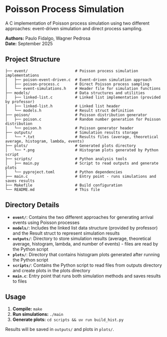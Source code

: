 # Poisson Process Simulation

A C implementation of Poisson process simulation using two different approaches: event-driven simulation and direct process sampling.

**Authors:** Paulo Fidalgo, Wagner Pedrosa  
**Date:** September 2025

## Project Structure

```
├── event/                     # Poisson process simulation implementations
│   ├── poison-event-driven.c  # Event-driven simulation approach
│   ├── poison-process.c       # Direct Poisson process sampling
│   └── event-simulations.h    # Header file for simulation functions
├── models/                    # Data structures and utilities
│   ├── linked-list.c          # Linked list implementation (provided by professor)
│   ├── linked-list.h          # Linked list header
│   └── models.h               # Result struct definition
├── poison/                    # Poisson distribution generator
│   ├── poison.c               # Random number generation for Poisson distribution
│   └── poison.h               # Poisson generator header
├── outputs/                   # Simulation results storage
│   └── *.txt                  # Results files (average, theoretical average, histogram, lambda, events)
├── plots/                     # Generated plots directory
│   └── *.png                  # Histogram plots generated by Python script
├── scripts/                   # Python analysis tools
│   ├── main.py                # Script to read outputs and generate plots
│   └── pyproject.toml         # Python dependencies
├── main.c                     # Entry point - runs simulations and saves results
├── Makefile                   # Build configuration
└── README.md                  # This file
```

## Directory Details

- **`event/`**: Contains the two different approaches for generating arrival events using Poisson processes
- **`models/`**: Includes the linked list data structure (provided by professor) and the Result struct to represent simulation results
- **`outputs/`**: Directory to store simulation results (average, theoretical average, histogram, lambda, and number of events) - files are read by the Python script
- **`plots/`**: Directory that contains histogram plots generated after running the Python script
- **`scripts/`**: Contains the Python script to read files from outputs directory and create plots in the plots directory
- **`main.c`**: Entry point that runs both simulation methods and saves results to files

## Usage

1. **Compile:** `make`
2. **Run simulations:** `./main`
3. **Generate plots:** `cd scripts && uv run build_hist.py`

Results will be saved in `outputs/` and plots in `plots/`.
